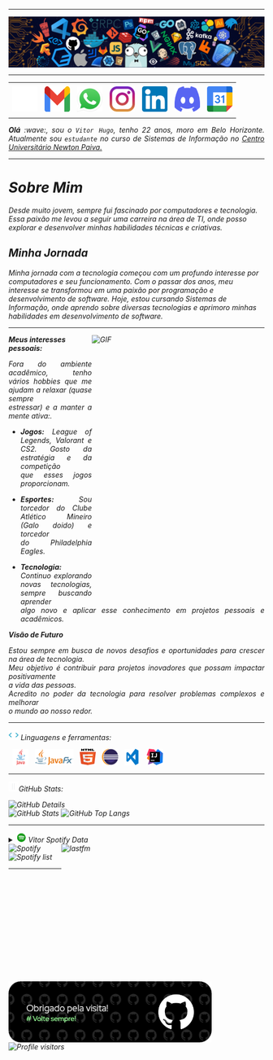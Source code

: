 
-----

<div>
<img align="center" alt="Header" src="https://github.com/vhvaz/vhvaz/blob/main/img/header.png?raw=true"/>
</div>

-----

<div align="center">
<table>
<tr>
 <td align="center" colspan="11"></td>
</tr> 
<tr>
<td><a href="https://github.com/vhvaz" target="_blank"><img src="https://github.com/vhvaz/vhvaz/blob/main/img/github2.png?raw=true" width="50px" height="50px"/></a>
</td>
<td><a href="mailto:vitorhugov78@gmail.com" target="_blank"><img src="https://github.com/vhvaz/vhvaz/blob/main/img/gmail3.png?raw=true" width="50px" height="50px"/></a>
</td>
<td><a href="https://wa.me/5531998367799" target="_blank"><img src="https://github.com/vhvaz/vhvaz/blob/main/img/wpp2.png?raw=true" width="50px" height="50px"/></a>
</td>
<td><a href="https://www.instagram.com/vh.vaz/" target="_blank"><img src="https://github.com/vhvaz/vhvaz/blob/main/img/insta2.png?raw=true" width="50px" height="50px"/></a>
</td>
<td><a href="https://www.linkedin.com/in/vhvaz/" target="_blank"><img src="https://github.com/vhvaz/vhvaz/blob/main/img/linkedin2.png?raw=true" width="50px" height="50px"/></a>
</td>
<!--<td><a href="https://slack.com/app_redirect?channel=UVD9N6VCL"><img src="https://github.com/vhvaz/vhvaz/blob/main/img/slack.png?raw=true" width="50px" height="50px"/></a>
</td>-->
<td><a href="https://discordapp.com/users/833061180217229383" target="_blank"><img src="https://github.com/vhvaz/vhvaz/blob/main/img/discord2.png?raw=true" width="50px" height="50px"/></a>
</td>
</td>
<td><a href="https://calendar.app.google/rPiXPNEbzGw7wpki7" target="_blank"><img src="https://github.com/vhvaz/vhvaz/blob/main/img/calendar2.png?raw=true" width="50px" height="50px"/></a>
</td>
</tr>
<tr>
 <td align="center" colspan="11"></td>
</tr> 
</table>

</div>
<div align="justify">
<i><b>Olá</b> :wave:, sou o <code>Vitor Hugo</code>, tenho 22 anos, moro em Belo Horizonte. Atualmente sou <code>estudante</code> no curso de Sistemas de Informação no <a href="https://newtonpaiva.br/" target="_blank">Centro Universitário Newton Paiva.</a>
</div>

-----

# Sobre Mim

Desde muito jovem, sempre fui fascinado por computadores e tecnologia. Essa paixão me levou a seguir uma carreira na área de TI, onde posso explorar e desenvolver minhas habilidades técnicas e criativas.

## Minha Jornada

Minha jornada com a tecnologia começou com um profundo interesse por computadores e seu funcionamento. Com o passar dos anos, meu interesse se transformou em uma paixão por programação e desenvolvimento de software. Hoje, estou cursando Sistemas de Informação, onde aprendo sobre diversas tecnologias e aprimoro minhas habilidades em desenvolvimento de software.

-----


<div>
<div>
<img align="right" alt="GIF" src="https://github.com/vhvaz/vhvaz/blob/main/img/dev2.gif?raw=true" width="340px" height="520px"/>
</div>

<b>Meus interesses pessoais:</b>

<div align="justify">
<p> 
Fora do ambiente acadêmico, tenho vários hobbies que me ajudam a relaxar (quase sempre<br />estressar) e a manter a mente ativa:.<br />
 
- **Jogos:** League of Legends, Valorant e CS2. Gosto da estratégia e da competição<br /> que esses jogos proporcionam.<br />
 
- **Esportes:** Sou torcedor do Clube Atlético Mineiro (Galo doido) e torcedor <br /> do Philadelphia Eagles.<br />

- **Tecnologia:** Continuo explorando novas tecnologias, sempre buscando aprender <br /> algo novo e aplicar esse conhecimento em projetos pessoais e acadêmicos.<br />
</p>

</div>

 <i><b>Visão de Futuro</b>
 <div align="justify">
<p>
 Estou sempre em busca de novos desafios e oportunidades para crescer na área de tecnologia.<br /> Meu objetivo é contribuir para projetos inovadores que possam impactar positivamente <br /> a vida das pessoas. <br />Acredito no poder da tecnologia para resolver problemas complexos e melhorar <br/> o mundo ao nosso redor.

</p>
</div>
</div>

-----

<div>

<img height="20" alt="GIF" src="https://github.com/vhvaz/vhvaz/blob/main/img/skills.gif?raw=true"/>&nbsp;Linguagens e ferramentas:

&nbsp; 
<code><a href="https://www.java.com/pt-BR/" target="_blank"><img width="32" height="32" src="https://github.com/vhvaz/vhvaz/blob/main/img/java.png?raw=true"/></a></code>
&nbsp; 
<code><a href="https://openjfx.io/" target="_blank"><img height="32" src="https://github.com/vhvaz/vhvaz/blob/main/img/javafx.png?raw=true"/></a></code>
&nbsp; 
<code><a href="https://www.w3schools.com/html/" target="_blank"><img width="32" height="32" src="https://github.com/vhvaz/vhvaz/blob/main/img/html.svg?raw=true"/></a></code>
&nbsp; 
<code><a href="https://www.eclipse.org/downloads/" target="_blank"><img width="32" height="32" src="https://github.com/vhvaz/vhvaz/blob/main/img/eclipse.png?raw=true"/></a></code>
&nbsp; 
<code><a href="https://code.visualstudio.com/" target="_blank"><img width="32" height="32" src="https://github.com/vhvaz/vhvaz/blob/main/img/vs.png?raw=true"/></a></code>
&nbsp;
<code><a href="https://www.jetbrains.com/idea/" target="_blank"><img width="32" height="32" src="https://github.com/vhvaz/vhvaz/blob/main/img/intellij.png?raw=true"/></a></code>
&nbsp;

-----

<img height="20" alt="GIF" src="https://github.com/vhvaz/vhvaz/blob/main/img/graphic.gif?raw=true"/>GitHub Stats:

<div>
<img align="right" alt="GitHub Details" width="520px" src="http://github-profile-summary-cards.vercel.app/api/cards/profile-details?username=vhvaz&theme=github_dark"/>
<!--- <img alt="GitHub Commits" width="200px" src="http://github-profile-summary-cards.vercel.app/api/cards/productive-time?username=vhvaz&theme=github_dark"/> -->
<img alt="GitHub Stats" width="200px" src="http://github-profile-summary-cards.vercel.app/api/cards/stats?username=vhvaz&theme=github_dark"/>
<img alt="GitHub Top Langs" width="200px" src="http://github-profile-summary-cards.vercel.app/api/cards/repos-per-language?username=vhvaz&theme=github_dark"/>
</div>

-----

<div>
<div>
<details>
<summary><img height="20" alt="GIF" src="https://github.com/vhvaz/vhvaz/blob/main/img/spotify.gif?raw=true"/> Vitor Spotify Data</summary>
<img src="https://data-card-for-spotify.herokuapp.com/api/card?user_id=22mho6f7rstgrrg2pwrlifjii" alt="Data Card for Spotify">
</details>
</div>
<div>
<!-- <a href="https://twitter.com/joaoaramuni" target="_blank"><img align="right" width="300px" height="470px" alt="tweets" src="https://github-readme-twitter.gazf.vercel.app/api?id=joaoaramuni"/></a> -->
<a href="https://www.last.fm/pt/user/vhvazz" target="_blank"><img align="right" width="400px" height="270px" alt="lastfm" src="https://lastfm-recently-played.vercel.app/api?user=vhvazz&width=400"/></a>
</div>
<div>
<img alt="Spotify" width="200px" height="270px" src="https://spotify-github-profile.vercel.app/api/view?uid=22mho6f7rstgrrg2pwrlifjii&cover_image=true&theme=default"/> &nbsp; &nbsp; 
<img alt="Spotify list" width="200px" height="270px" src="https://spotify-recently-played-readme.vercel.app/api?user=22mho6f7rstgrrg2pwrlifjii&count=10"/>
</div>
<div>
 
 -----
 <td>
<a href="https://github.com/vhvaz" target="_blank"><img align="center" width="400px" height="120px" src="https://github.com/vhvaz/vhvaz/blob/main/img/githubfooter1.png?raw=true" alt="github-footer1"/></a>
</td>
<div>
<img alt="Profile visitors" src="https://komarev.com/ghpvc/?username=vhvaz"/>
</div>
